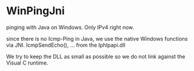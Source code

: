 # WinPingJni
pinging with Java on Windows. Only IPv4 right now.

since there is no Icmp-Ping in Java, we use the native Windows functions via JNI.
IcmpSendEcho(), ... from the Iphlpapi.dll

We try to keep the DLL as small as possible so we do not link against the Visual C runtime.
